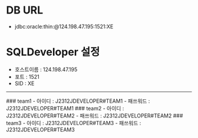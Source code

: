 # DB URL   
  - jdbc:oracle:thin:@124.198.47.195:1521:XE

# SQLDeveloper 설정
 - 호스트이름   : 124.198.47.195
 - 포트        : 1521
 - SID         : XE
<hr> 	
### team1
 - 아이디	  : J2312JDEVELOPER#TEAM1
 - 패쓰워드 : J2312JDEVELOPER#TEAM1
### team2
 - 아이디	  : J2312JDEVELOPER#TEAM2
 - 패쓰워드 : J2312JDEVELOPER#TEAM2
### team3
 - 아이디	  : J2312JDEVELOPER#TEAM3
 - 패쓰워드 : J2312JDEVELOPER#TEAM3
